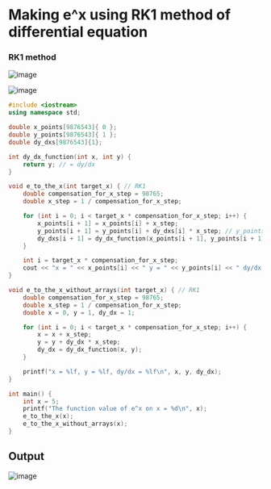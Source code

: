 # Making e^x using RK1 method of differential equation

### RK1 method
![image](https://user-images.githubusercontent.com/67142421/150194690-5656e5cd-6411-4e41-97f2-f07142c0e727.png)

![image](https://user-images.githubusercontent.com/67142421/149747518-9a60f957-4e0c-4538-bfa8-e99a5b91dbba.png)

~~~c++
#include <iostream>
using namespace std;

double x_points[9876543]{ 0 };
double y_points[9876543]{ 1 };
double dy_dxs[9876543]{1};

int dy_dx_function(int x, int y) {
    return y; // = dy/dx
}

void e_to_the_x(int target_x) { // RK1
    double compensation_for_x_step = 98765;
    double x_step = 1 / compensation_for_x_step;

    for (int i = 0; i < target_x * compensation_for_x_step; i++) {
        x_points[i + 1] = x_points[i] + x_step;
        y_points[i + 1] = y_points[i] + dy_dxs[i] * x_step; // y_points[i+1] is equal to y_points[i] + change in y
        dy_dxs[i + 1] = dy_dx_function(x_points[i + 1], y_points[i + 1]); // The solution of this differential equation(dy/dx = y) is y=e^x. (using separation of variables method)
    }

    int i = target_x * compensation_for_x_step;
    cout << "x = " << x_points[i] << " y = " << y_points[i] << " dy/dx = " << dy_dxs[i] << endl;
}

void e_to_the_x_without_arrays(int target_x) { // RK1
    double compensation_for_x_step = 98765;
    double x_step = 1 / compensation_for_x_step;
    double x = 0, y = 1, dy_dx = 1;

    for (int i = 0; i < target_x * compensation_for_x_step; i++) {
        x = x + x_step;
        y = y + dy_dx * x_step;
        dy_dx = dy_dx_function(x, y);
    }

    printf("x = %lf, y = %lf, dy/dx = %lf\n", x, y, dy_dx);
}

int main() {
    int x = 5;
    printf("The function value of e^x on x = %d\n", x);
    e_to_the_x(x);
    e_to_the_x_without_arrays(x);
}
~~~
## Output
![image](https://user-images.githubusercontent.com/67142421/150188873-5f5c926d-f25b-47cb-a7ae-a5dc69ac5947.png)
